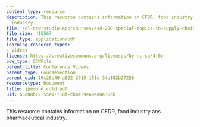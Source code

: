 ```yaml
---
content_type: resource
description: This resuorce contains information on CFDR, food industry ans pharmaceutical
  industry.
file: /ol-ocw-studio-app/courses/esd-290-special-topics-in-supply-chain-management-spring-2005/b3d08bc255a1718fcbb49e69ed8e36cb_jpemond_cold.pdf
file_size: 415567
file_type: application/pdf
learning_resource_types:
- Videos
license: https://creativecommons.org/licenses/by-nc-sa/4.0/
ocw_type: OCWFile
parent_title: Conference Videos
parent_type: CourseSection
parent_uid: 16c26e40-a092-2015-181e-34a102b27256
resourcetype: Document
title: jpemond_cold.pdf
uid: b3d08bc2-55a1-718f-cbb4-9e69ed8e36cb
---
```

This resuorce contains information on CFDR, food industry ans pharmaceutical industry.
